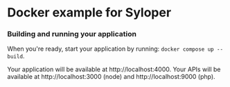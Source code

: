# Docker example for Syloper

### Building and running your application

When you're ready, start your application by running:
`docker compose up --build`.

Your application will be available at http://localhost:4000.
Your APIs will be available at http://localhost:3000 (node) and http://localhost:9000 (php).